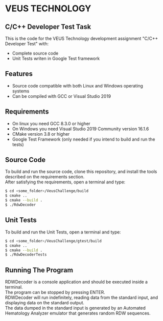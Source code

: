 # VEUS TECHNOLOGY
## C/C++ Developer Test Task

This is the code for the VEUS Technology development assignment "C/C++ Developer Test" with:

  - Complete source code
  - Unit Tests writen in Google Test framework

## Features

  - Source code compatible with both Linux and Windows operating systems
  - Can be compiled with GCC or Visual Studio 2019

## Requirements

  - On linux you need GCC 8.3.0 or higher
  - On Windows you need Visual Studio 2019 Community version 16.1.6
  - CMake version 3.8 or higher
  - Google Test Framework (only needed if you intend to build and run the tests)

## Source Code

To build and run the source code, clone this repository, and install the tools described on the requirements section.  
After satisfying the requirements, open a terminal and type: 

```sh
$ cd <some_folder>/VeusChallenge/build
$ cmake ..
$ cmake --build .
$ ./RdwDecoder
```

## Unit Tests

To build and run the Unit Tests, open a terminal and type:

```sh
$ cd <some_folder>/VeusChallenge/gtest/build
$ cmake ..
$ cmake --build .
$ ./RdwDecoderTests
```

## Running The Program

RDWDecoder is a console application and should be executed inside a terminal.  
The program can be stopped by pressing ENTER.  
RDWDecoder will run indefinitely, reading data from the standard input, and displaying data on the standard output.  
The data dumped in the standard input is generated by an Automated Hematology Analyzer emulator that generates random RDW sequences.   

